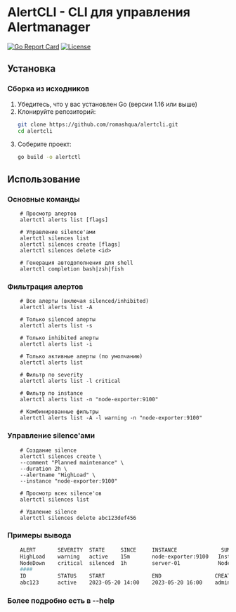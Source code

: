 # AlertCLI - CLI для управления Alertmanager

[![Go Report Card](https://goreportcard.com/badge/github.com/romashqua/alertcli)](https://goreportcard.com/report/github.com/romashqua/alertcli)
[![License](https://img.shields.io/badge/license-MIT-blue.svg)](https://github.com/romashqua/alertcli/blob/main/LICENSE)

## Установка

### Сборка из исходников

1. Убедитесь, что у вас установлен Go (версии 1.16 или выше)
2. Клонируйте репозиторий:
   ```bash
   git clone https://github.com/romashqua/alertcli.git
   cd alertcli
   ```
3. Соберите проект:
   ```bash
   go build -o alertctl
    ```

## Использование

### Основные команды
```
    # Просмотр алертов
    alertctl alerts list [flags]

    # Управление silence'ами
    alertctl silences list
    alertctl silences create [flags]
    alertctl silences delete <id>

    # Генерация автодополнения для shell
    alertctl completion bash|zsh|fish
```

### Фильтрация алертов

```
    # Все алерты (включая silenced/inhibited)
    alertctl alerts list -A

    # Только silenced алерты
    alertctl alerts list -s

    # Только inhibited алерты
    alertctl alerts list -i

    # Только активные алерты (по умолчанию)
    alertctl alerts list

    # Фильтр по severity
    alertctl alerts list -l critical

    # Фильтр по instance
    alertctl alerts list -n "node-exporter:9100"

    # Комбинированные фильтры
    alertctl alerts list -A -l warning -n "node-exporter:9100"
```

### Управление silence'ами

```
    # Создание silence
    alertctl silences create \
    --comment "Planned maintenance" \
    --duration 2h \
    --alertname "HighLoad" \
    --instance "node-exporter:9100"

    # Просмотр всех silence'ов
    alertctl silences list

    # Удаление silence
    alertctl silences delete abc123def456
```

### Примеры вывода
```bash
    ALERT       SEVERITY  STATE     SINCE     INSTANCE              SUMMARY
    HighLoad    warning   active    15m       node-exporter:9100   Instance under high load
    NodeDown    critical  silenced  1h        server-01            Node is down
    ####
    ID          STATUS    START               END                 CREATOR    COMMENT
    abc123      active    2023-05-20 14:00    2023-05-20 16:00    admin      Maintenance window
```

### Более подробно есть в --help